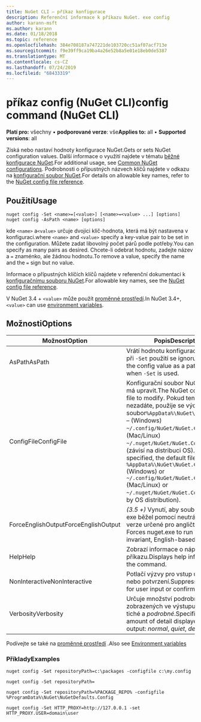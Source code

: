 ```yaml
---
title: NuGet CLI – příkaz konfigurace
description: Referenční informace k příkazu NuGet. exe config
author: karann-msft
ms.author: karann
ms.date: 01/18/2018
ms.topic: reference
ms.openlocfilehash: 384e708187a747221de103720cc51af07acf713e
ms.sourcegitcommit: f9e39ff9ca19ba4a26e52b8a5e01e18eb0de5387
ms.translationtype: MT
ms.contentlocale: cs-CZ
ms.lasthandoff: 07/24/2019
ms.locfileid: "68433319"
---
```

# <a name="config-command-nuget-cli"></a><span data-ttu-id="a0693-103">příkaz config (NuGet CLI)</span><span class="sxs-lookup"><span data-stu-id="a0693-103">config command (NuGet CLI)</span></span>

<span data-ttu-id="a0693-104">**Platí pro:** všechny &bullet; **podporované verze**: vše</span><span class="sxs-lookup"><span data-stu-id="a0693-104">**Applies to:** all &bullet; **Supported versions**: all</span></span>

<span data-ttu-id="a0693-105">Získá nebo nastaví hodnoty konfigurace NuGet.</span><span class="sxs-lookup"><span data-stu-id="a0693-105">Gets or sets NuGet configuration values.</span></span> <span data-ttu-id="a0693-106">Další informace o využití najdete v tématu [běžné konfigurace NuGet](../../consume-packages/configuring-nuget-behavior.md).</span><span class="sxs-lookup"><span data-stu-id="a0693-106">For additional usage, see [Common NuGet configurations](../../consume-packages/configuring-nuget-behavior.md).</span></span> <span data-ttu-id="a0693-107">Podrobnosti o přípustných názvech klíčů najdete v odkazu na [konfigurační soubor NuGet](../nuget-config-file.md).</span><span class="sxs-lookup"><span data-stu-id="a0693-107">For details on allowable key names, refer to the [NuGet config file reference](../nuget-config-file.md).</span></span>

## <a name="usage"></a><span data-ttu-id="a0693-108">Použití</span><span class="sxs-lookup"><span data-stu-id="a0693-108">Usage</span></span>

```cli
nuget config -Set <name>=[<value>] [<name>=<value> ...] [options]
nuget config -AsPath <name> [options]
```

<span data-ttu-id="a0693-109">kde `<name>` a`<value>` určuje dvojici klíč-hodnota, která má být nastavena v konfiguraci.</span><span class="sxs-lookup"><span data-stu-id="a0693-109">where `<name>` and `<value>` specify a key-value pair to be set in the configuration.</span></span> <span data-ttu-id="a0693-110">Můžete zadat libovolný počet párů podle potřeby.</span><span class="sxs-lookup"><span data-stu-id="a0693-110">You can specify as many pairs as desired.</span></span> <span data-ttu-id="a0693-111">Chcete-li odebrat hodnotu, zadejte název a `=` znaménko, ale žádnou hodnotu.</span><span class="sxs-lookup"><span data-stu-id="a0693-111">To remove a value, specify the name and the `=` sign but no value.</span></span>

<span data-ttu-id="a0693-112">Informace o přípustných klíčích klíčů najdete v referenční dokumentaci k [konfiguračnímu souboru NuGet](../nuget-config-file.md).</span><span class="sxs-lookup"><span data-stu-id="a0693-112">For allowable key names, see the [NuGet config file reference](../nuget-config-file.md).</span></span>

<span data-ttu-id="a0693-113">V NuGet 3.4 + `<value>` může použít [proměnné prostředí](cli-ref-environment-variables.md).</span><span class="sxs-lookup"><span data-stu-id="a0693-113">In NuGet 3.4+, `<value>` can use [environment variables](cli-ref-environment-variables.md).</span></span>

## <a name="options"></a><span data-ttu-id="a0693-114">Možnosti</span><span class="sxs-lookup"><span data-stu-id="a0693-114">Options</span></span>

| <span data-ttu-id="a0693-115">Možnost</span><span class="sxs-lookup"><span data-stu-id="a0693-115">Option</span></span> | <span data-ttu-id="a0693-116">Popis</span><span class="sxs-lookup"><span data-stu-id="a0693-116">Description</span></span> |
| --- | --- |
| <span data-ttu-id="a0693-117">AsPath</span><span class="sxs-lookup"><span data-stu-id="a0693-117">AsPath</span></span> | <span data-ttu-id="a0693-118">Vrátí hodnotu konfigurace jako cestu, při `-Set` použití se ignoruje.</span><span class="sxs-lookup"><span data-stu-id="a0693-118">Returns the config value as a path, ignored when `-Set` is used.</span></span> |
| <span data-ttu-id="a0693-119">ConfigFile</span><span class="sxs-lookup"><span data-stu-id="a0693-119">ConfigFile</span></span> | <span data-ttu-id="a0693-120">Konfigurační soubor NuGet, který se má upravit.</span><span class="sxs-lookup"><span data-stu-id="a0693-120">The NuGet configuration file to modify.</span></span> <span data-ttu-id="a0693-121">Pokud tento parametr nezadáte, použije se výchozí soubor`%AppData%\NuGet\NuGet.Config` – (Windows) `~/.config/NuGet/NuGet.Config` nebo (Mac/Linux) `~/.nuget/NuGet/NuGet.Config` nebo (závisí na distribuci OS).</span><span class="sxs-lookup"><span data-stu-id="a0693-121">If not specified, the default file is used -`%AppData%\NuGet\NuGet.Config` (Windows) or `~/.config/NuGet/NuGet.Config`  (Mac/Linux) or `~/.nuget/NuGet/NuGet.Config` (varies by OS distribution).</span></span>|
| <span data-ttu-id="a0693-122">ForceEnglishOutput</span><span class="sxs-lookup"><span data-stu-id="a0693-122">ForceEnglishOutput</span></span> | <span data-ttu-id="a0693-123">*(3.5 +)* Vynutí, aby soubor NuGet. exe běžel pomocí neutrální jazykové verze určené pro angličtinu.</span><span class="sxs-lookup"><span data-stu-id="a0693-123">*(3.5+)* Forces nuget.exe to run using an invariant, English-based culture.</span></span> |
| <span data-ttu-id="a0693-124">Help</span><span class="sxs-lookup"><span data-stu-id="a0693-124">Help</span></span> | <span data-ttu-id="a0693-125">Zobrazí informace o nápovědě k příkazu.</span><span class="sxs-lookup"><span data-stu-id="a0693-125">Displays help information for the command.</span></span> |
| <span data-ttu-id="a0693-126">NonInteractive</span><span class="sxs-lookup"><span data-stu-id="a0693-126">NonInteractive</span></span> | <span data-ttu-id="a0693-127">Potlačí výzvy pro vstup uživatele nebo potvrzení.</span><span class="sxs-lookup"><span data-stu-id="a0693-127">Suppresses prompts for user input or confirmations.</span></span> |
| <span data-ttu-id="a0693-128">Verbosity</span><span class="sxs-lookup"><span data-stu-id="a0693-128">Verbosity</span></span> | <span data-ttu-id="a0693-129">Určuje množství podrobností zobrazených ve výstupu: *normální*, tiché a *podrobné*.</span><span class="sxs-lookup"><span data-stu-id="a0693-129">Specifies the amount of detail displayed in the output: *normal*, *quiet*, *detailed*.</span></span> |

<span data-ttu-id="a0693-130">Podívejte se také na [proměnné prostředí](cli-ref-environment-variables.md) .</span><span class="sxs-lookup"><span data-stu-id="a0693-130">Also see [Environment variables](cli-ref-environment-variables.md)</span></span>

### <a name="examples"></a><span data-ttu-id="a0693-131">Příklady</span><span class="sxs-lookup"><span data-stu-id="a0693-131">Examples</span></span>

```cli
nuget config -Set repositoryPath=c:\packages -configfile c:\my.config

nuget config -Set repositoryPath=

nuget config -Set repositoryPath=%PACKAGE_REPO% -configfile %ProgramData%\NuGet\NuGetDefaults.Config

nuget config -Set HTTP_PROXY=http://127.0.0.1 -set HTTP_PROXY.USER=domain\user
```

